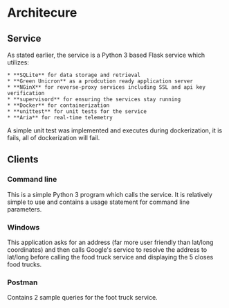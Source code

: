 # Architecure

## Service

As stated earlier, the service is a Python 3 based Flask service which utilizes:

    * **SQLite** for data storage and retrieval
    * **Green Unicron** as a prodcution ready application server
    * **NGinX** for reverse-proxy services including SSL and api key verification
    * **supervisord** for ensuring the services stay running
    * **Docker** for containerization
    * **unittest** for unit tests for the service
    * **Aria** for real-time telemetry

A simple unit test was implemented and executes during dockerization, it is fails, all of dockerization will fail.

## Clients

### Command line

This is a simple Python 3 program which calls the service. It is relatively simple to use and contains a usage statement for command line parameters.

### Windows

This application asks for an address (far more user friendly than lat/long coordinates) and then calls Google's service to resolve the address to lat/long before calling the food truck service and displaying the 5 closes food trucks.

### Postman

Contains 2 sample queries for the foot truck service.